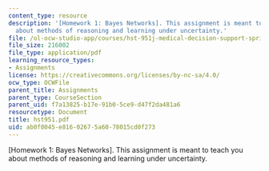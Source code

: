 ```yaml
---
content_type: resource
description: '[Homework 1: Bayes Networks]. This assignment is meant to teach you
  about methods of reasoning and learning under uncertainty.'
file: /ol-ocw-studio-app/courses/hst-951j-medical-decision-support-spring-2003/ab0f0045e81602675a6078015cd0f273_hst951.pdf
file_size: 216002
file_type: application/pdf
learning_resource_types:
- Assignments
license: https://creativecommons.org/licenses/by-nc-sa/4.0/
ocw_type: OCWFile
parent_title: Assignments
parent_type: CourseSection
parent_uid: f7a13825-b17e-91b0-5ce9-d47f2da481a6
resourcetype: Document
title: hst951.pdf
uid: ab0f0045-e816-0267-5a60-78015cd0f273
---
```

[Homework 1: Bayes Networks]. This assignment is meant to teach you about methods of reasoning and learning under uncertainty.